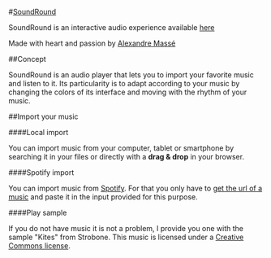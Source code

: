 #[SoundRound](https://github.com/AlexandreMasse/soundround)

SoundRound is an interactive audio experience available [here](http://alexandremasse.fr/soundround)

Made with heart and passion by [Alexandre Massé](http://alexandremasse.fr)

##Concept

SoundRound is an audio player that lets you to import your favorite music and listen to it.
Its particularity is to adapt according to your music by changing the colors of its interface and moving with the rhythm of your music.

##Import your music

####Local import

You can import music from your computer, tablet or smartphone by searching it in your files or directly with a **drag & drop** in your browser.

####Spotify import

You can import music from [Spotify](https://www.spotify.com/). For that you only have to [get the url of a music](https://support.spotify.com/mc/using_spotify/share_music/sharing-music/) and paste it in the input provided for this purpose.

####Play sample

If you do not have music it is not a problem, I provide you one with the sample "Kites" from Strobone. This music is licensed under a [Creative Commons license](https://creativecommons.org/licenses/by-nc-nd/3.0/deed.fr).
